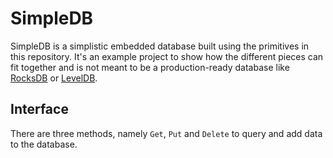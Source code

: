 # SimpleDB

SimpleDB is a simplistic embedded database built using the primitives in this repository. It's an example project to show how the different pieces can fit together and is not meant to be a production-ready database like [RocksDB](https://github.com/facebook/rocksdb) or [LevelDB](https://github.com/google/leveldb).

## Interface

There are three methods, namely `Get`, `Put` and `Delete` to query and add data to the database.

